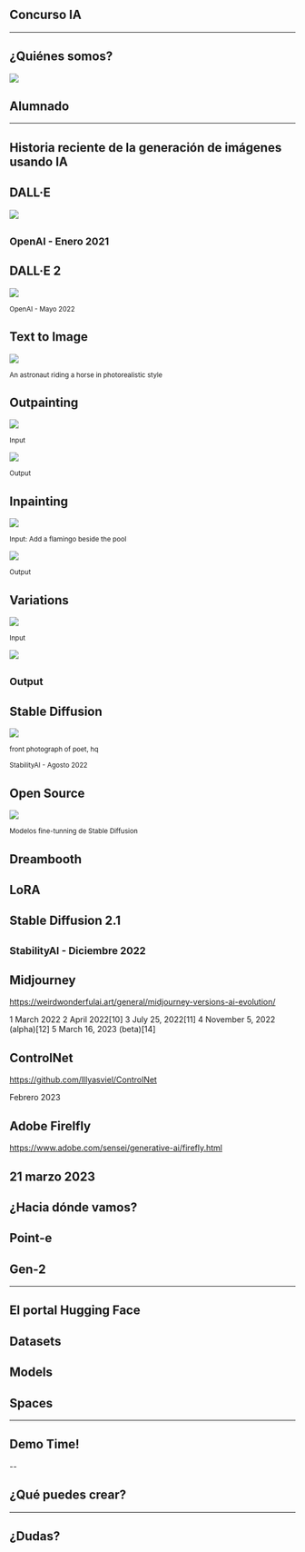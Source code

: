 ## Concurso IA
---
## ¿Quiénes somos?

<img class="r-stretch" style="text-align: center" src="../assets/logos-combinados-iabd.png">


## Alumnado
---
## Historia reciente de la generación de imágenes usando IA

## DALL·E

<img class="r-stretch" style="text-align: center" src="../assets/dall-e-1.jpg.webp">

<small>OpenAI - Enero 2021</small>
---
## DALL·E 2

<img class="r-stretch" style="text-align: center" src="../assets/dall-e-2.jpg.webp">

<small>OpenAI - Mayo 2022</small>


## Text to Image

<img class="r-stretch" style="text-align: center" src="../assets/Anastronautridingahorseinaphotorealisticstyle0.jpg.webp">

<small>An astronaut riding a horse in photorealistic style</small>


## Outpainting

<img class="r-stretch" style="text-align: center" src="../assets/girl_with_pearl_earring.jpg.webp">

<small>Input</small>


<img class="r-stretch" style="text-align: center" src="../assets/dall-e-introducing-outpainting.jpeg.webp">

<small>Output</small>


## Inpainting

<img class="r-stretch" style="text-align: center" src="../assets/original.jpg.webp">

<small>Input: Add a flamingo beside the pool</small>


<img class="r-stretch" style="text-align: center" src="../assets/0.jpg.webp">

<small>Output</small>


## Variations

<img class="r-stretch" style="text-align: center" src="../assets/OriginalDALLE2generationofaportraitpaintingofSalvadorDaliwitharobotichalfface.jpg.webp">

<small>Input</small>


<img class="r-stretch" style="text-align: center" src="../assets/VariationofDALLE2generationofaportraitpaintingofSalvadorDaliwitharobotichalfface7.jpg.webp">

<small>Output</small>
---
## Stable Diffusion

<img class="r-stretch" style="text-align: center" src="../assets/front_photograph_of_poet___hq.png">

<small>front photograph of poet, hq</small>

<small>StabilityAI - Agosto 2022</small>


## Open Source

<img class="r-stretch" style="text-align: center" src="../assets/collage-stable-diffusion.png">

<small>Modelos fine-tunning de Stable Diffusion</small>


## Dreambooth


## LoRA


## Stable Diffusion 2.1


<small>StabilityAI - Diciembre 2022</small>
---
## Midjourney

https://weirdwonderfulai.art/general/midjourney-versions-ai-evolution/

1	March 2022
2	April 2022[10]
3	July 25, 2022[11]
4	November 5, 2022 (alpha)[12]
5	March 16, 2023 (beta)[14]


## ControlNet

https://github.com/lllyasviel/ControlNet

Febrero 2023

## Adobe Firelfly

https://www.adobe.com/sensei/generative-ai/firefly.html

21 marzo 2023
---
## ¿Hacia dónde vamos?

## Point-e

## Gen-2
---
## El portal Hugging Face

## Datasets

## Models

## Spaces
---
## Demo Time!
--
## ¿Qué puedes crear?
---

<!-- .slide: data-background-video="../assets/searching.mp4" data-background-opacity="0.6" data-background-video-loop data-background-video-muted-->

## ¿Dudas?

